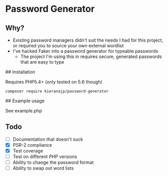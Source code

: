 # Password Generator

## Why?

- Existing password managers didn't suit the needs I had for this project, or required you to source your own external wordlist
- I've hacked Faker into a password generator for typeable passwords
    - The project I'm using this in requires secure, generated passwords that are easy to type

## Installation

Requires PHP5.4+ (only tested on 5.6 though)

```
composer require kieranajp/password-generator
```

## Example usage

See example.php

## Todo

- [ ] Documentation that doesn't suck
- [x] PSR-2 compliance
- [x] Test coverage
- [ ] Test on different PHP versions
- [ ] Ability to change the password format
- [ ] Ability to swap out word lists
